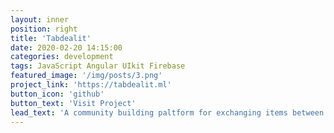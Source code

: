 ```yaml
---
layout: inner
position: right
title: 'Tabdealit'
date: 2020-02-20 14:15:00
categories: development
tags: JavaScript Angular UIkit Firebase
featured_image: '/img/posts/3.png'
project_link: 'https://tabdealit.ml'
button_icon: 'github'
button_text: 'Visit Project'
lead_text: 'A community building paltform for exchanging items between organizations'
---
```

